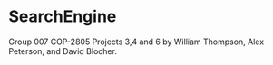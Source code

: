 # SearchEngine
Group 007
COP-2805 Projects 3,4 and 6 by William Thompson, Alex Peterson, and David Blocher.
